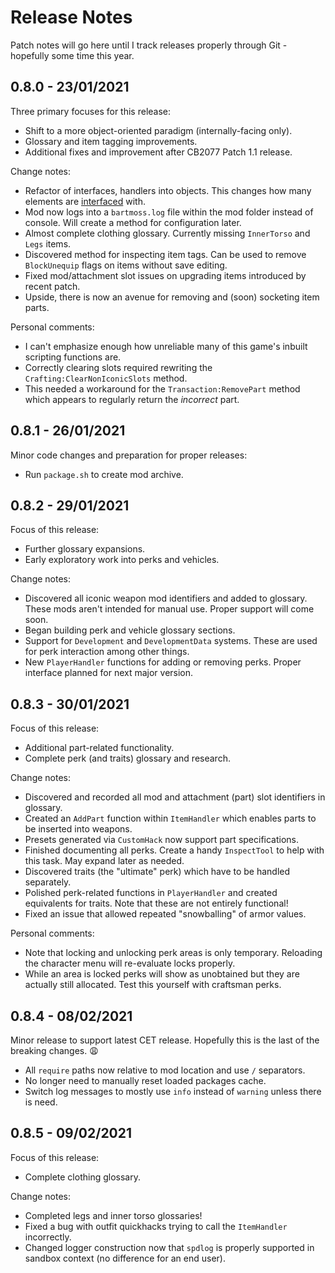 # Release Notes
Patch notes will go here until I track releases properly through Git - hopefully some time this year.

## 0.8.0 - 23/01/2021
Three primary focuses for this release:
 - Shift to a more object-oriented paradigm (internally-facing only). 
 - Glossary and item tagging improvements.
 - Additional fixes and improvement after CB2077 Patch 1.1 release.

Change notes:
 - Refactor of interfaces, handlers into objects. This changes how many elements are [interfaced](docs/INTERFACE.md) with.
 - Mod now logs into a `bartmoss.log` file within the mod folder instead of console. Will create a method for configuration later.
 - Almost complete clothing glossary. Currently missing `InnerTorso` and `Legs` items.
 - Discovered method for inspecting item tags. Can be used to remove `BlockUnequip` flags on items without save editing.
 - Fixed mod/attachment slot issues on upgrading items introduced by recent patch. 
 - Upside, there is now an avenue for removing and (soon) socketing item parts.

Personal comments:
 - I can't emphasize enough how unreliable many of this game's inbuilt scripting functions are.
 - Correctly clearing slots required rewriting the `Crafting:ClearNonIconicSlots` method.
 - This needed a workaround for the `Transaction:RemovePart` method which appears to regularly return the _incorrect_ part.

## 0.8.1 - 26/01/2021
Minor code changes and preparation for proper releases:
 - Run `package.sh` to create mod archive.

## 0.8.2 - 29/01/2021
Focus of this release:
 - Further glossary expansions.
 - Early exploratory work into perks and vehicles.

Change notes:
 - Discovered all iconic weapon mod identifiers and added to glossary. These mods aren't intended for manual use. Proper support will come soon.
 - Began building perk and vehicle glossary sections.
 - Support for `Development` and `DevelopmentData` systems. These are used for perk interaction among other things.
 - New `PlayerHandler` functions for adding or removing perks. Proper interface planned for next major version.

## 0.8.3 - 30/01/2021
Focus of this release:
 - Additional part-related functionality.
 - Complete perk (and traits) glossary and research.

Change notes:
 - Discovered and recorded all mod and attachment (part) slot identifiers in glossary.
 - Created an `AddPart` function within `ItemHandler` which enables parts to be inserted into weapons.
 - Presets generated via `CustomHack` now support part specifications.
 - Finished documenting all perks. Create a handy `InspectTool` to help with this task. May expand later as needed. 
 - Discovered traits (the "ultimate" perk) which have to be handled separately. 
 - Polished perk-related functions in `PlayerHandler` and created equivalents for traits. Note that these are not entirely functional!
 - Fixed an issue that allowed repeated "snowballing" of armor values.

Personal comments:
 - Note that locking and unlocking perk areas is only temporary. Reloading the character menu will re-evaluate locks properly.
 - While an area is locked perks will show as unobtained but they are actually still allocated. Test this yourself with craftsman perks.

## 0.8.4 - 08/02/2021
Minor release to support latest CET release. Hopefully this is the last of the breaking changes. :weary:
 - All `require` paths now relative to mod location and use `/` separators.
 - No longer need to manually reset loaded packages cache.
 - Switch log messages to mostly use `info` instead of `warning` unless there is need.

## 0.8.5 - 09/02/2021
Focus of this release:
 - Complete clothing glossary.

Change notes:
 - Completed legs and inner torso glossaries!
 - Fixed a bug with outfit quickhacks trying to call the `ItemHandler` incorrectly.
 - Changed logger construction now that `spdlog` is properly supported in sandbox context (no difference for an end user).